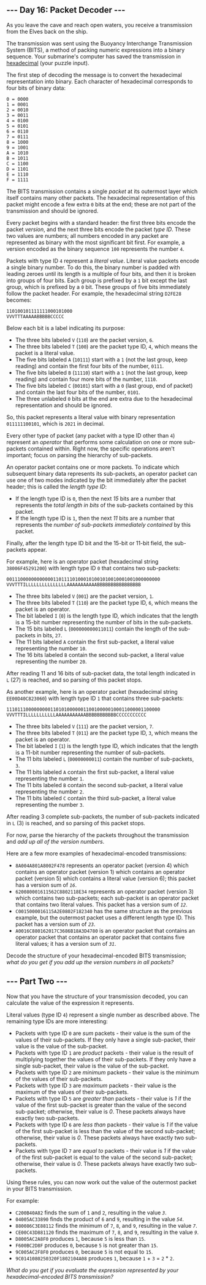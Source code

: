 <article class="day-desc"><h2>--- Day 16: Packet Decoder ---</h2><p>As you leave the cave and reach open waters, you receive a transmission from the Elves back on the ship.</p>
<p>The transmission was sent using the Buoyancy Interchange Transmission System (<span title="Just be glad it wasn't sent using the BuoyancY Transmission Encoding System.">BITS</span>), a method of packing numeric expressions into a binary sequence. Your submarine's computer has saved the transmission in <a href="https://en.wikipedia.org/wiki/Hexadecimal" target="_blank">hexadecimal</a> (your puzzle input).</p>
<p>The first step of decoding the message is to convert the hexadecimal representation into binary. Each character of hexadecimal corresponds to four bits of binary data:</p>
<pre><code>0 = 0000
1 = 0001
2 = 0010
3 = 0011
4 = 0100
5 = 0101
6 = 0110
7 = 0111
8 = 1000
9 = 1001
A = 1010
B = 1011
C = 1100
D = 1101
E = 1110
F = 1111
</code></pre>
<p>The BITS transmission contains a single <em>packet</em> at its outermost layer which itself contains many other packets. The hexadecimal representation of this packet might encode a few extra <code>0</code> bits at the end; these are not part of the transmission and should be ignored.</p>
<p>Every packet begins with a standard header: the first three bits encode the packet <em>version</em>, and the next three bits encode the packet <em>type ID</em>. These two values are numbers; all numbers encoded in any packet are represented as binary with the most significant bit first. For example, a version encoded as the binary sequence <code>100</code> represents the number <code>4</code>.</p>
<p>Packets with type ID <code>4</code> represent a <em>literal value</em>. Literal value packets encode a single binary number. To do this, the binary number is padded with leading zeroes until its length is a multiple of four bits, and then it is broken into groups of four bits. Each group is prefixed by a <code>1</code> bit except the last group, which is prefixed by a <code>0</code> bit. These groups of five bits immediately follow the packet header. For example, the hexadecimal string <code>D2FE28</code> becomes:</p>
<pre><code>110100101111111000101000
VVVTTTAAAAABBBBBCCCCC
</code></pre>
<p>Below each bit is a label indicating its purpose:</p>
<ul>
<li>The three bits labeled <code>V</code> (<code>110</code>) are the packet version, <code>6</code>.</li>
<li>The three bits labeled <code>T</code> (<code>100</code>) are the packet type ID, <code>4</code>, which means the packet is a literal value.</li>
<li>The five bits labeled <code>A</code> (<code>10111</code>) start with a <code>1</code> (not the last group, keep reading) and contain the first four bits of the number, <code>0111</code>.</li>
<li>The five bits labeled <code>B</code> (<code>11110</code>) start with a <code>1</code> (not the last group, keep reading) and contain four more bits of the number, <code>1110</code>.</li>
<li>The five bits labeled <code>C</code> (<code>00101</code>) start with a <code>0</code> (last group, end of packet) and contain the last four bits of the number, <code>0101</code>.</li>
<li>The three unlabeled <code>0</code> bits at the end are extra due to the hexadecimal representation and should be ignored.</li>
</ul>
<p>So, this packet represents a literal value with binary representation <code>011111100101</code>, which is <code>2021</code> in decimal.</p>
<p>Every other type of packet (any packet with a type ID other than <code>4</code>) represent an <em>operator</em> that performs some calculation on one or more sub-packets contained within. Right now, the specific operations aren't important; focus on parsing the hierarchy of sub-packets.</p>
<p>An operator packet contains one or more packets. To indicate which subsequent binary data represents its sub-packets, an operator packet can use one of two modes indicated by the bit immediately after the packet header; this is called the <em>length type ID</em>:</p>
<ul>
<li>If the length type ID is <code>0</code>, then the next <em>15</em> bits are a number that represents the <em>total length in bits</em> of the sub-packets contained by this packet.</li>
<li>If the length type ID is <code>1</code>, then the next <em>11</em> bits are a number that represents the <em>number of sub-packets immediately contained</em> by this packet.</li>
</ul>
<p>Finally, after the length type ID bit and the 15-bit or 11-bit field, the sub-packets appear.</p>
<p>For example, here is an operator packet (hexadecimal string <code>38006F45291200</code>) with length type ID <code>0</code> that contains two sub-packets:</p>
<pre><code>00111000000000000110111101000101001010010001001000000000
VVVTTTILLLLLLLLLLLLLLLAAAAAAAAAAABBBBBBBBBBBBBBBB
</code></pre>
<ul>
<li>The three bits labeled <code>V</code> (<code>001</code>) are the packet version, <code>1</code>.</li>
<li>The three bits labeled <code>T</code> (<code>110</code>) are the packet type ID, <code>6</code>, which means the packet is an operator.</li>
<li>The bit labeled <code>I</code> (<code>0</code>) is the length type ID, which indicates that the length is a 15-bit number representing the number of bits in the sub-packets.</li>
<li>The 15 bits labeled <code>L</code> (<code>000000000011011</code>) contain the length of the sub-packets in bits, <code>27</code>.</li>
<li>The 11 bits labeled <code>A</code> contain the first sub-packet, a literal value representing the number <code>10</code>.</li>
<li>The 16 bits labeled <code>B</code> contain the second sub-packet, a literal value representing the number <code>20</code>.</li>
</ul>
<p>After reading 11 and 16 bits of sub-packet data, the total length indicated in <code>L</code> (27) is reached, and so parsing of this packet stops.</p>
<p>As another example, here is an operator packet (hexadecimal string <code>EE00D40C823060</code>) with length type ID <code>1</code> that contains three sub-packets:</p>
<pre><code>11101110000000001101010000001100100000100011000001100000
VVVTTTILLLLLLLLLLLAAAAAAAAAAABBBBBBBBBBBCCCCCCCCCCC
</code></pre>
<ul>
<li>The three bits labeled <code>V</code> (<code>111</code>) are the packet version, <code>7</code>.</li>
<li>The three bits labeled <code>T</code> (<code>011</code>) are the packet type ID, <code>3</code>, which means the packet is an operator.</li>
<li>The bit labeled <code>I</code> (<code>1</code>) is the length type ID, which indicates that the length is a 11-bit number representing the number of sub-packets.</li>
<li>The 11 bits labeled <code>L</code> (<code>00000000011</code>) contain the number of sub-packets, <code>3</code>.</li>
<li>The 11 bits labeled <code>A</code> contain the first sub-packet, a literal value representing the number <code>1</code>.</li>
<li>The 11 bits labeled <code>B</code> contain the second sub-packet, a literal value representing the number <code>2</code>.</li>
<li>The 11 bits labeled <code>C</code> contain the third sub-packet, a literal value representing the number <code>3</code>.</li>
</ul>
<p>After reading 3 complete sub-packets, the number of sub-packets indicated in <code>L</code> (3) is reached, and so parsing of this packet stops.</p>
<p>For now, parse the hierarchy of the packets throughout the transmission and <em>add up all of the version numbers</em>.</p>
<p>Here are a few more examples of hexadecimal-encoded transmissions:</p>
<ul>
<li><code>8A004A801A8002F478</code> represents an operator packet (version 4) which contains an operator packet (version 1) which contains an operator packet (version 5) which contains a literal value (version 6); this packet has a version sum of <code><em>16</em></code>.</li>
<li><code>620080001611562C8802118E34</code> represents an operator packet (version 3) which contains two sub-packets; each sub-packet is an operator packet that contains two literal values. This packet has a version sum of <code><em>12</em></code>.</li>
<li><code>C0015000016115A2E0802F182340</code> has the same structure as the previous example, but the outermost packet uses a different length type ID. This packet has a version sum of <code><em>23</em></code>.</li>
<li><code>A0016C880162017C3686B18A3D4780</code> is an operator packet that contains an operator packet that contains an operator packet that contains five literal values; it has a version sum of <code><em>31</em></code>.</li>
</ul>
<p>Decode the structure of your hexadecimal-encoded BITS transmission; <em>what do you get if you add up the version numbers in all packets?</em></p>
</article>
<article class="day-desc"><h2 id="part2">--- Part Two ---</h2><p>Now that you have the structure of your transmission decoded, you can calculate the value of the expression it represents.</p>
<p>Literal values (type ID <code>4</code>) represent a single number as described above. The remaining type IDs are more interesting:</p>
<ul>
<li>Packets with type ID <code>0</code> are <em>sum</em> packets - their value is the sum of the values of their sub-packets. If they only have a single sub-packet, their value is the value of the sub-packet.</li>
<li>Packets with type ID <code>1</code> are <em>product</em> packets - their value is the result of multiplying together the values of their sub-packets. If they only have a single sub-packet, their value is the value of the sub-packet.</li>
<li>Packets with type ID <code>2</code> are <em>minimum</em> packets - their value is the minimum of the values of their sub-packets.</li>
<li>Packets with type ID <code>3</code> are <em>maximum</em> packets - their value is the maximum of the values of their sub-packets.</li>
<li>Packets with type ID <code>5</code> are <em>greater than</em> packets - their value is <em>1</em> if the value of the first sub-packet is greater than the value of the second sub-packet; otherwise, their value is <em>0</em>. These packets always have exactly two sub-packets.</li>
<li>Packets with type ID <code>6</code> are <em>less than</em> packets - their value is <em>1</em> if the value of the first sub-packet is less than the value of the second sub-packet; otherwise, their value is <em>0</em>. These packets always have exactly two sub-packets.</li>
<li>Packets with type ID <code>7</code> are <em>equal to</em> packets - their value is <em>1</em> if the value of the first sub-packet is equal to the value of the second sub-packet; otherwise, their value is <em>0</em>. These packets always have exactly two sub-packets.</li>
</ul>
<p>Using these rules, you can now work out the value of the outermost packet in your BITS transmission.</p>
<p>For example:</p>
<ul>
<li><code>C200B40A82</code> finds the sum of <code>1</code> and <code>2</code>, resulting in the value <code><em>3</em></code>.</li>
<li><code>04005AC33890</code> finds the product of <code>6</code> and <code>9</code>, resulting in the value <code><em>54</em></code>.</li>
<li><code>880086C3E88112</code> finds the minimum of <code>7</code>, <code>8</code>, and <code>9</code>, resulting in the value <code><em>7</em></code>.</li>
<li><code>CE00C43D881120</code> finds the maximum of <code>7</code>, <code>8</code>, and <code>9</code>, resulting in the value <code><em>9</em></code>.</li>
<li><code>D8005AC2A8F0</code> produces <code>1</code>, because <code>5</code> is less than <code>15</code>.</li>
<li><code>F600BC2D8F</code> produces <code>0</code>, because <code>5</code> is not greater than <code>15</code>.</li>
<li><code>9C005AC2F8F0</code> produces <code>0</code>, because <code>5</code> is not equal to <code>15</code>.</li>
<li><code>9C0141080250320F1802104A08</code> produces <code>1</code>, because <code>1</code> + <code>3</code> = <code>2</code> * <code>2</code>.</li>
</ul>
<p><em>What do you get if you evaluate the expression represented by your hexadecimal-encoded BITS transmission?</em></p>
</article>